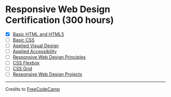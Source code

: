 # Responsive Web Design Certification (300 hours)

- [x] [Basic HTML and HTML5](01-responsive-web-design/01-basic-html-and-html5/)
- [ ] [Basic CSS](01-responsive-web-design/02-basic-css/)
- [ ] [Applied Visual Design](01-responsive-web-design/03-applied-visual-design)
- [ ] [Applied Accessibility](01-responsive-web-design/04-applied-accessibility/)
- [ ] [Responsive Web Design Principles](01-responsive-web-design/05-responsive-web-design-principles/)
- [ ] [CSS Flexbox](01-responsive-web-design/06-css-flexbox/)
- [ ] [CSS Grid](01-responsive-web-design/07-css-grid/)
- [ ] [Responsive Web Design Projects](01-responsive-web-design/08-responsive-web-design/)

---

Credits to [FreeCodeCamp](https://www.freecodecamp.org/)